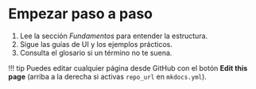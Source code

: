 # Empezar paso a paso

1. Lee la sección *Fundamentos* para entender la estructura.
2. Sigue las guías de UI y los ejemplos prácticos.
3. Consulta el glosario si un término no te suena.

!!! tip
    Puedes editar cualquier página desde GitHub con el botón **Edit this page** (arriba a la derecha si activas `repo_url` en `mkdocs.yml`).